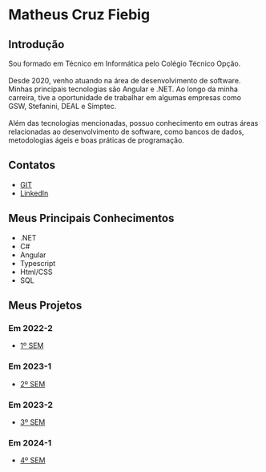 # Matheus Cruz Fiebig 

## Introdução

Sou formado em Técnico em Informática pelo Colégio Técnico Opção. 
<br>
<br>
Desde 2020, venho atuando na área de desenvolvimento de software. Minhas principais tecnologias são Angular e .NET. Ao longo da minha carreira, tive a oportunidade de trabalhar em algumas empresas como GSW, Stefanini, DEAL e Simptec.
<br><br>
Além das tecnologias mencionadas, possuo conhecimento em outras áreas relacionadas ao desenvolvimento de software, como bancos de dados, metodologias ágeis e boas práticas de programação.

## Contatos
* [GIT](https://github.com/matheus-fiebig)
* [LinkedIn](https://www.linkedin.com/matheus-fiebig)

## Meus Principais Conhecimentos
- .NET
- C#
- Angular
- Typescript
- Html/CSS
- SQL

## Meus Projetos

### Em 2022-2
* [1º SEM](https://github.com/matheus-fiebig/bertoti/tree/main/portifolio-bd/readme/1sem)

### Em 2023-1
* [2º SEM](https://github.com/matheus-fiebig/bertoti/tree/main/portifolio-bd/readme/2sem)

### Em 2023-2
* [3º SEM](https://github.com/matheus-fiebig/bertoti/tree/main/portifolio-bd/readme/3sem)

### Em 2024-1
* [4º SEM](https://github.com/matheus-fiebig/bertoti/tree/main/portifolio-bd/readme/4sem)

